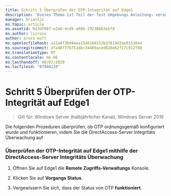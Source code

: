 ```yaml
---
title: Schritt 5 Überprüfen der OTP-Integrität auf Edge1
description: 'Dieses Thema ist Teil der Test Umgebungs Anleitung: veranschaulichen von DirectAccess mit OTP-Authentifizierung und RSA SecurID für Windows Server 2016'
manager: brianlic
ms.topic: article
ms.assetid: 013df067-e2a0-4cd5-a08b-29238663ebf8
ms.author: lizross
author: eross-msft
ms.openlocfilehash: a11a8f3b94eea15d6160152b37619d2ae01538e4
ms.sourcegitcommit: dfa48f77b751dbc34409aced628eb2f17c912f08
ms.translationtype: MT
ms.contentlocale: de-DE
ms.lasthandoff: 08/07/2020
ms.locfileid: "87944210"
---
```

# <a name="step-5-verify-otp-health-on-edge1"></a>Schritt 5 Überprüfen der OTP-Integrität auf Edge1

>Gilt für: Windows Server (halbjährlicher Kanal), Windows Server 2016

Die folgenden Prozeduren überprüfen, ob OTP ordnungsgemäß konfiguriert wurde und funktionieren, indem Sie die DirectAccess-Server Integritäts Überwachung auf

### <a name="verify-otp-health-on-edge1-using-directaccess-server-health-monitoring"></a>Überprüfen der OTP-Integrität auf Edge1 mithilfe der DirectAccess-Server Integritäts Überwachung

1.  Öffnen Sie auf Edge1 die **Remote Zugriffs-Verwaltungs** Konsole.

2.  Klicken Sie auf **Vorgangs Status**.

3.  Vergewissern Sie sich, dass der Status von OTP **funktioniert**.



